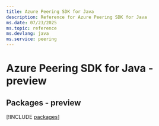 ```yaml
---
title: Azure Peering SDK for Java
description: Reference for Azure Peering SDK for Java
ms.date: 07/23/2025
ms.topic: reference
ms.devlang: java
ms.service: peering
---
```

# Azure Peering SDK for Java - preview
## Packages - preview
[!INCLUDE [packages](peering-index.md)]